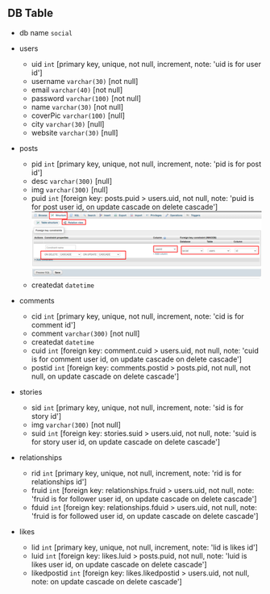## DB Table

* db name `social`

* users
    * uid `int` [primary key, unique, not null, increment, note: 'uid is for user id']
    * username `varchar(30)` [not null]
    * email `varchar(40)` [not null]
    * password `varchar(100)` [not null]
    * name `varchar(30)` [not null]
    * coverPic `varchar(100)` [null]
    * city `varchar(30)` [null]
    * website `varchar(30)` [null]

* posts
    * pid `int` [primary key, unique, not null, increment, note: 'pid is for post id']
    * desc `varchar(300)` [null]
    * img `varchar(300)` [null]
    * puid `int` [foreign key: posts.puid > users.uid, not null, note: 'puid is for post user id, on update cascade on delete cascade'] ![Image](../img/foreign_key_posts.png)
    * createdat `datetime`

* comments
    * cid `int` [primary key, unique, not null, increment, note: 'cid is for comment id']
    * comment `varchar(300)` [not null]
    * createdat `datetime`
    * cuid `int` [foreign key: comment.cuid > users.uid, not null, note: 'cuid is for comment user id, on update cascade on delete cascade']
    * postid `int` [foreign key: comments.postid > posts.pid, not null, not null, on update cascade on delete cascade']

* stories 
    * sid `int` [primary key, unique, not null, increment, note: 'sid is for story id']
    * img `varchar(300)` [not null]
    * suid `int` [foreign key: stories.suid > users.uid, not null, note: 'suid is for story user id, on update cascade on delete cascade']

* relationships
    * rid `int` [primary key, unique, not null, increment, note: 'rid is for relationships id']
    * fruid `int` [foreign key: relationships.fruid > users.uid, not null, note: 'fruid is for follower user id, on update cascade on delete cascade']
    * fduid `int` [foreign key: relationships.fduid > users.uid, not null, note: 'fruid is for followed user id, on update cascade on delete cascade']

* likes 
    * lid `int` [primary key, unique, not null, increment, note: 'lid is likes id']
    * luid `int` [foreign key: likes.luid > posts.puid, not null, note: 'luid is likes user id, on update cascade on delete cascade']
    * likedpostid `int` [foreign key: likes.likedpostid > users.uid, not null, note: on update cascade on delete cascade']